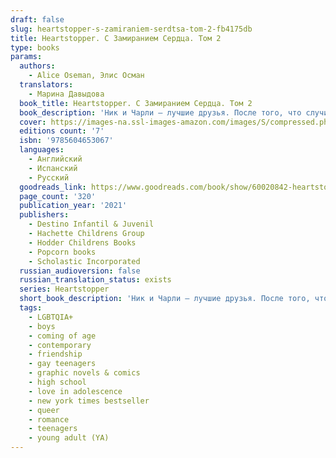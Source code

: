 ```yaml
---
draft: false
slug: heartstopper-s-zamiraniem-serdtsa-tom-2-fb4175db
title: Heartstopper. С Замиранием Сердца. Том 2
type: books
params:
  authors:
    - Alice Oseman, Элис Осман
  translators:
    - Марина Давыдова
  book_title: Heartstopper. С Замиранием Сердца. Том 2
  book_description: 'Ник и Чарли — лучшие друзья. После того, что случилось на вечеринке, Чарли боится, что Ник отвернется от него, и он потеряет друга навсегда.Однако Ника ждет много открытий: не только о его друзьях и родных… но и о себе.'
  cover: https://images-na.ssl-images-amazon.com/images/S/compressed.photo.goodreads.com/books/1648591387i/60020842.jpg
  editions count: '7'
  isbn: '9785604653067'
  languages:
    - Английский
    - Испанский
    - Русский
  goodreads_link: https://www.goodreads.com/book/show/60020842-heartstopper-2
  page_count: '320'
  publication_year: '2021'
  publishers:
    - Destino Infantil & Juvenil
    - Hachette Childrens Group
    - Hodder Childrens Books
    - Popcorn books
    - Scholastic Incorporated
  russian_audioversion: false
  russian_translation_status: exists
  series: Heartstopper
  short_book_description: 'Ник и Чарли — лучшие друзья. После того, что случилось на вечеринке, Чарли боится, что Ник отвернется от него, и он потеряет друга навсегда.Однако Ника ждет много открытий: не только о его друзьях...'
  tags:
    - LGBTQIA+
    - boys
    - coming of age
    - contemporary
    - friendship
    - gay teenagers
    - graphic novels & comics
    - high school
    - love in adolescence
    - new york times bestseller
    - queer
    - romance
    - teenagers
    - young adult (YA)
---
```


